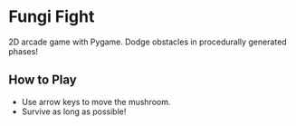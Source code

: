 # Fungi Fight
2D arcade game with Pygame. Dodge obstacles in procedurally generated phases!

## How to Play
- Use arrow keys to move the mushroom.
- Survive as long as possible!